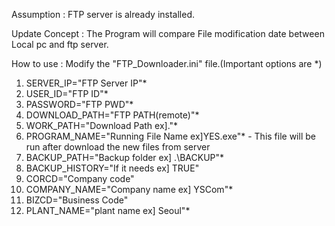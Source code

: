 Assumption : FTP server is already installed.

Update Concept : The Program will compare File modification date between Local pc and ftp server.

How to use : Modify the "FTP_Downloader.ini" file.(Important options are *)
  1) SERVER_IP="FTP Server IP"*
  2) USER_ID="FTP ID"*
  3) PASSWORD="FTP PWD"*
  4) DOWNLOAD_PATH="FTP PATH(remote)"*
  5) WORK_PATH="Download Path ex]."*
  6) PROGRAM_NAME="Running File Name ex]YES.exe"*
    - This file will be run after download the new files from server
  7) BACKUP_PATH="Backup folder ex] .\BACKUP"*
  8) BACKUP_HISTORY="If it needs ex] TRUE"
  9) CORCD="Company code"
  10) COMPANY_NAME="Company name ex] YSCom"*
  11) BIZCD="Business Code"
  12) PLANT_NAME="plant name ex] Seoul"*
